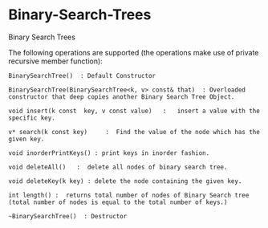 # Binary-Search-Trees
Binary Search Trees 

The following operations are supported (the operations make use of private recursive member function):

	BinarySearchTree()  : Default Constructor

	BinarySearchTree(BinarySearchTree<k, v> const& that)  : Overloaded constructor that deep copies another Binary Search Tree Object.

	void insert(k const  key, v const value)   :   insert a value with the specific key.

	v* search(k const key)     :  Find the value of the node which has the given key.

	void inorderPrintKeys() : print keys in inorder fashion.
  
	void deleteAll()   :  delete all nodes of binary search tree.
  
	void deleteKey(k key) : delete the node containing the given key.

	int length() :  returns total number of nodes of Binary Search tree (total number of nodes is equal to the total number of keys.)
  
	~BinarySearchTree()  : Destructor
